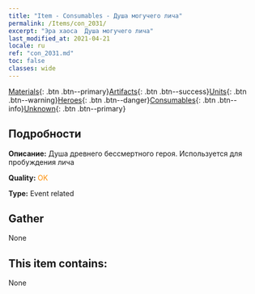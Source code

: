 ```yaml
---
title: "Item - Consumables - Душа могучего лича"
permalink: /Items/con_2031/
excerpt: "Эра хаоса  Душа могучего лича"
last_modified_at: 2021-04-21
locale: ru
ref: "con_2031.md"
toc: false
classes: wide
---
```

 [Materials](/ru/Items/){: .btn .btn--primary}[Artifacts](/ru/Items/Artifacts/){: .btn .btn--success}[Units](/ru/Items/Units/){: .btn .btn--warning}[Heroes](/ru/Items/Heroes/){: .btn .btn--danger}[Consumables](/ru/Items/Consumables/){: .btn .btn--info}[Unknown](/ru/Items/Unknown/){: .btn .btn--primary}

## Подробности
 **Описание:** Душа древнего бессмертного героя. Используется для пробуждения лича

 **Quality:** <span style="color: #FF8C00">OK</span>

 **Type:** Event related

## Gather

  None

## This item contains:

  None


